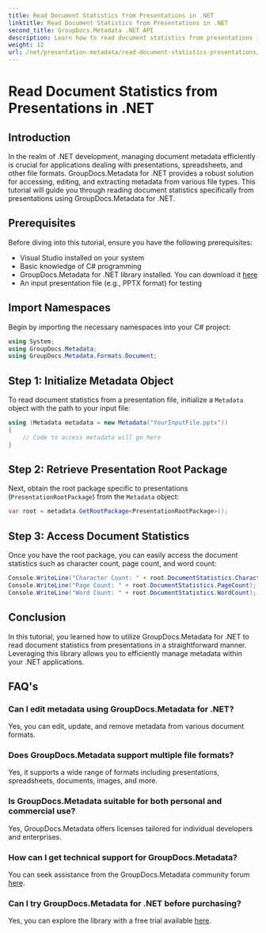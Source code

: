 ```yaml
---
title: Read Document Statistics from Presentations in .NET
linktitle: Read Document Statistics from Presentations in .NET
second_title: GroupDocs.Metadata .NET API
description: Learn how to read document statistics from presentations in .NET using GroupDocs.Metadata for efficient metadata management.
weight: 12
url: /net/presentation-metadata/read-document-statistics-presentations/
---
```


# Read Document Statistics from Presentations in .NET

## Introduction
In the realm of .NET development, managing document metadata efficiently is crucial for applications dealing with presentations, spreadsheets, and other file formats. GroupDocs.Metadata for .NET provides a robust solution for accessing, editing, and extracting metadata from various file types. This tutorial will guide you through reading document statistics specifically from presentations using GroupDocs.Metadata for .NET.
## Prerequisites
Before diving into this tutorial, ensure you have the following prerequisites:
- Visual Studio installed on your system
- Basic knowledge of C# programming
- GroupDocs.Metadata for .NET library installed. You can download it [here](https://releases.groupdocs.com/metadata/net/)
- An input presentation file (e.g., PPTX format) for testing

## Import Namespaces
Begin by importing the necessary namespaces into your C# project:
```csharp
using System;
using GroupDocs.Metadata;
using GroupDocs.Metadata.Formats.Document;
```
## Step 1: Initialize Metadata Object
To read document statistics from a presentation file, initialize a `Metadata` object with the path to your input file:
```csharp
using (Metadata metadata = new Metadata("YourInputFile.pptx"))
{
    // Code to access metadata will go here
}
```
## Step 2: Retrieve Presentation Root Package
Next, obtain the root package specific to presentations (`PresentationRootPackage`) from the `Metadata` object:
```csharp
var root = metadata.GetRootPackage<PresentationRootPackage>();
```
## Step 3: Access Document Statistics
Once you have the root package, you can easily access the document statistics such as character count, page count, and word count:
```csharp
Console.WriteLine("Character Count: " + root.DocumentStatistics.CharacterCount);
Console.WriteLine("Page Count: " + root.DocumentStatistics.PageCount);
Console.WriteLine("Word Count: " + root.DocumentStatistics.WordCount);
```

## Conclusion
In this tutorial, you learned how to utilize GroupDocs.Metadata for .NET to read document statistics from presentations in a straightforward manner. Leveraging this library allows you to efficiently manage metadata within your .NET applications.

## FAQ's
### Can I edit metadata using GroupDocs.Metadata for .NET?
Yes, you can edit, update, and remove metadata from various document formats.
### Does GroupDocs.Metadata support multiple file formats?
Yes, it supports a wide range of formats including presentations, spreadsheets, documents, images, and more.
### Is GroupDocs.Metadata suitable for both personal and commercial use?
Yes, GroupDocs.Metadata offers licenses tailored for individual developers and enterprises.
### How can I get technical support for GroupDocs.Metadata?
You can seek assistance from the GroupDocs.Metadata community forum [here](https://forum.groupdocs.com/c/metadata/14).
### Can I try GroupDocs.Metadata for .NET before purchasing?
Yes, you can explore the library with a free trial available [here](https://releases.groupdocs.com/).
